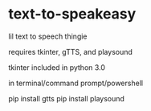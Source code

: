 # text-to-speakeasy
lil text to speech thingie

requires tkinter, gTTS, and playsound

tkinter included in python 3.0


in terminal/command prompt/powershell

pip install gtts
pip install playsound
